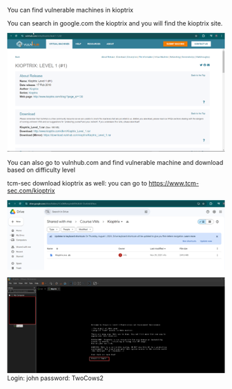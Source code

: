 
You can find vulnerable machines in kioptrix

You can search in google.com the kioptrix and you will find the kioptrix site.

![Alt](Kioptrix.png)

You can also go to vulnhub.com and find vulnerable machine and download based on difficulty level

tcm-sec download kioptrix as well: you can go to https://www.tcm-sec.com/kioptrix

![Alt](Kioptrix_download_ova.png)

![Alt](../kioptrix_login.png)
Login: john
password: TwoCows2

